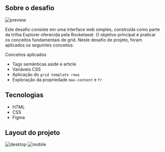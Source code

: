 ## Sobre o desafio
![preview](https://github.com/marlonfrnds/blog-de-gatos/assets/115473116/3b4ac4cf-e53e-4157-a0cb-0732d0bb891b)


Este desafio consiste em uma interface web simples, construída como parte da trilha Explorer oferecida pela Rocketseat.
O objetivo principal é praticar os conceitos fundamentais de grid. Neste desafio de projeto, foram aplicados os seguintes conceitos: 


Conceitos aplicados
* Tags semânticas aside e article
* Variáveis CSS
* Aplicação do `grid template rows`
* Exploração da propriedade `max-content` e `fr`


## Tecnologias
- HTML
- CSS
- Figma

## Layout do projeto

![desktop](https://github.com/marlonfrnds/blog-de-gatos/assets/115473116/fbba5824-1752-47fc-a0d7-cd3fc9225ac1)
![mobile](https://github.com/marlonfrnds/blog-de-gatos/assets/115473116/303832e1-7975-4b78-9c92-48330879760d)
